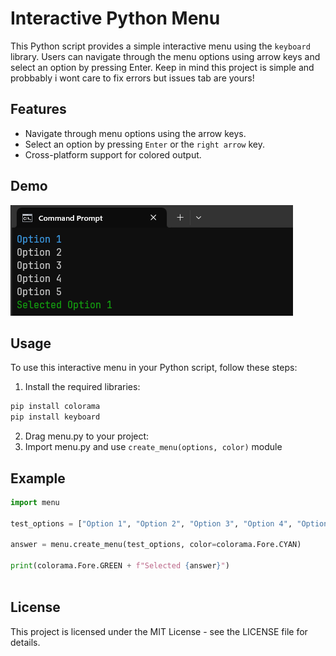 # Interactive Python Menu

This Python script provides a simple interactive menu using the `keyboard` library. Users can navigate through the menu options using arrow keys and select an option by pressing Enter.
Keep in mind this project is simple and probbably i wont care to fix errors but issues tab are yours!
## Features

- Navigate through menu options using the arrow keys.
- Select an option by pressing `Enter` or the `right arrow` key.
- Cross-platform support for colored output.

## Demo

![Example Video](https://github.com/Cloudzik1337/Interactive-Python-Menu/blob/main/showcase/y4k1yk.gif?raw=true)

## Usage

To use this interactive menu in your Python script, follow these steps:
1. Install the required libraries:
  ```bash
pip install colorama
pip install keyboard
```
2. Drag menu.py to your project:
3. Import menu.py and use `create_menu(options, color)` module
## Example
```python
import menu

test_options = ["Option 1", "Option 2", "Option 3", "Option 4", "Option 5"]

answer = menu.create_menu(test_options, color=colorama.Fore.CYAN)

print(colorama.Fore.GREEN + f"Selected {answer}")
  
```
## License 
This project is licensed under the MIT License - see the LICENSE file for details.
